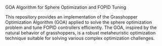 GOA Algorithm for Sphere Optimization and FOPID Tuning

This repository provides an implementation of the Grasshopper Optimization Algorithm (GOA) applied to solve the sphere optimization problem and tune FOPID controllers efficiently. The GOA, inspired by the natural behavior of grasshoppers, is a robust metaheuristic optimization technique suitable for solving various complex optimization challenges.
